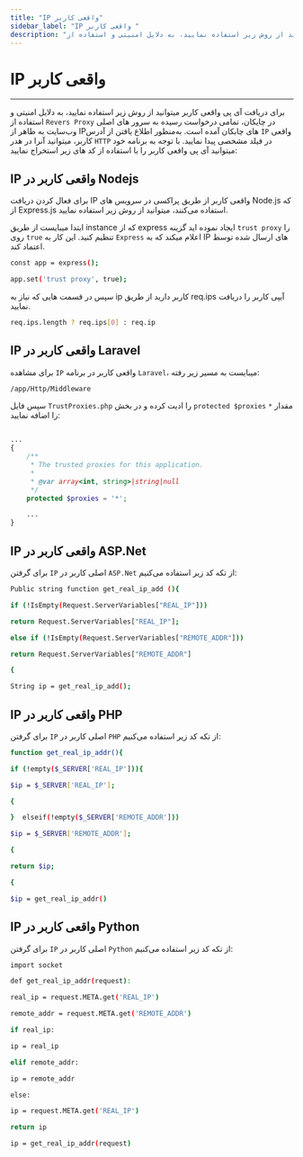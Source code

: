 ```yaml
---
title: "IP واقعی کاربر"
sidebar_label: "IP واقعی کاربر "
description: "برای دریافت آی پی واقعی کاربر میتوانید از روش زیر استفاده نمایید، به دلایل امنیتی و استفاده از `Revers Proxy` "
---
```


# IP واقعی کاربر 
---

برای دریافت آی پی واقعی کاربر میتوانید از روش زیر استفاده نمایید، به دلایل امنیتی و استفاده از `Revers Proxy` در چایکان، تمامی درخواست رسیده به سرور های اصلی وب‌سایت به ظاهر از IPهای چابکان آمده است. به‌منظور اطلاع یافتن از آدرس `IP` واقعی کاربر، میتوانید آنرا در هدر `HTTP` در فیلد مشخصی پیدا نمایید. با توجه به برنامه خود میتوانید آی پی واقعی کاربر را با استفاده از کد های زیر استخراج نمایید:

## IP واقعی کاربر در Nodejs

برای فعال کردن دریافت IP واقعی کاربر از طریق پراکسی در سرویس های Node.js که از Express.js استفاده می‌کنند، میتوانید از روش زیر استفاده نمایید.

ابتدا میبایست از طریق instance که از express ایجاد نموده اید گزینه `trust proxy` را روی `true` تنظیم کنید. این کار به `Express` اعلام میکند که به IP های ارسال شده توسط اعتماد کند.

```bash
const app = express();

app.set('trust proxy', true);
```

سپس در قسمت هایی که نیاز به ip کاربر دارید از طریق req.ips آیپی کاربر را دریافت نمایید.

```bash
req.ips.length ? req.ips[0] : req.ip
```

## IP واقعی کاربر در Laravel

برای مشاهده `IP` واقعی کاربر در برنامه `Laravel`،‌ میبایست به مسیر زیر رفته:

```bash
/app/Http/Middleware
```

سپس فایل `TrustProxies.php` را ادیت کرده و در بخش `protected $proxies` مقدار `*` را اضافه نمایید:

```php

...
{
    /**
     * The trusted proxies for this application.
     *
     * @var array<int, string>|string|null
     */
    protected $proxies = '*';

    ...
}

```


## IP واقعی کاربر در ASP.Net

برای گرفتن `IP` اصلی کاربر در `ASP.Net` از تکه کد زیر استفاده می‌کنیم: 

```bash
Public string function get_real_ip_add (){

if (!IsEmpty(Request.ServerVariables["REAL_IP"])) 

return Request.ServerVariables["REAL_IP"];

else if (!IsEmpty(Request.ServerVariables["REMOTE_ADDR"])) 

return Request.ServerVariables["REMOTE_ADDR"] 

{ 

String ip = get_real_ip_add();
```


## IP واقعی کاربر در PHP

برای گرفتن `IP` اصلی کاربر در `PHP` از تکه کد زیر استفاده می‌کنیم: 

```bash
function get_real_ip_addr(){

if (!empty($_SERVER['REAL_IP'])){

$ip = $_SERVER['REAL_IP'];

{

}  elseif(!empty($_SERVER['REMOTE_ADDR']))

$ip = $_SERVER['REMOTE_ADDR'];

{

return $ip;

{

$ip = get_real_ip_addr()
```

## IP واقعی کاربر در Python

برای گرفتن `IP` اصلی کاربر در `Python` از تکه کد زیر استفاده می‌کنیم: 

```bash
import socket

def get_real_ip_addr(request):

real_ip = request.META.get('REAL_IP')

remote_addr = request.META.get('REMOTE_ADDR')

if real_ip:

ip = real_ip 

elif remote_addr:

ip = remote_addr 

else:

ip = request.META.get('REAL_IP')

return ip

ip = get_real_ip_addr(request)
```
